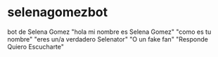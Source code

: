 # selenagomezbot
bot de Selena Gomez
"hola mi nombre es Selena Gomez"
"como es tu nombre"
"eres un/a verdadero Selenator"
"O un fake fan"
"Responde Quiero Escucharte"

